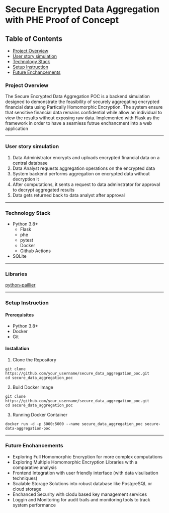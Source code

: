 # Secure Encrypted Data Aggregation with PHE Proof of Concept

## Table of Contents

- [Project Overview](#project-overview)
- [User story simulation](#user-story-simulation)
- [Technology Stack](#technology-stack)
- [Setup Instruction](#setup-instruction)
- [Future Enchancements](#future-enchancements)

### Project Overview

The Secure Encrypted Data Aggregation POC is a backend simulation designed to demonstrate the feasibility of securely aggregating encrypted financial data using Partically Homomorphic Encryption. The system ensure that sensitive financial data remains confidential while allow an individual to view the results without exposing raw data.
Implemented with Flask as the framework in order to have a seamless futrue enchancment into a web application

---

### User story simulation

1. Data Administrator encrypts and uploads encrypted financial data on a central database
2. Data Analyst requests aggregation operations on the encrypted data
3. System backend performs aggregation on encrypted data without decryption it
4. After computations, it sents a request to data adminstrator for approval to decrypt aggregated results
5. Data gets returned back to data analyst after approval

---

### Technology Stack

- Python 3.8+
  - Flask
  - phe
  - pytest
  - Docker
  - Github Actions
- SQLite

---

### Libraries

[python-paillier](https://github.com/data61/python-paillier)

---

### Setup Instruction

#### Prerequisites

- Python 3.8+
- Docker
- Git

#### Installation

1. Clone the Repository

```Shell
git clone https://github.com/your_username/secure_data_aggregation_poc.git
cd secure_data_aggregation_poc
```

2. Build Docker Image

```Shell
git clone https://github.com/your_username/secure_data_aggregation_poc.git
cd secure_data_aggregation_poc
```

3. Running Docker Container

```Shell
docker run -d -p 5000:5000 --name secure_data_aggregation_poc secure-data-aggregation-poc
```

---

### Future Enchancements

- Exploring Full Homomorphic Encryption for more complex computations
- Exploring Multiple Homomorphic Encryption Libraries with a comparative analysis
- Frontend Integration with user friendly interface (with data visulisation techniques)
- Scalable Storage Solutions into robust database like PostgreSQL or cloud storage
- Enchanced Security with clodu based key management services
- Loggin and Monitoring for audit trails and monitoring tools to track system performance
